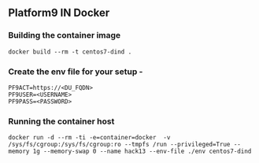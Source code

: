 ## Platform9 IN Docker

### Building the container image

`docker build --rm -t centos7-dind .`

### Create the env file for your setup -
```
PF9ACT=https://<DU_FQDN>
PF9USER=<USERNAME>
PF9PASS=<PASSWORD>
```

### Running the container host

```
docker run -d --rm -ti -e=container=docker  -v /sys/fs/cgroup:/sys/fs/cgroup:ro --tmpfs /run --privileged=True --memory 1g --memory-swap 0 --name hack13 --env-file ./env centos7-dind
```
